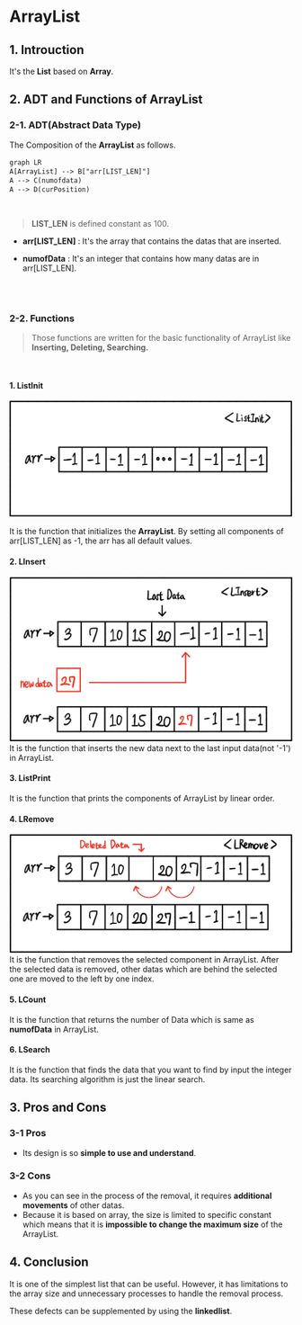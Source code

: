 # ArrayList

## 1. Introuction

It's the **List** based on **Array**.
<br/>

## 2. ADT and Functions of ArrayList

### 2-1. ADT(Abstract Data Type)

The Composition of the **ArrayList** as follows.

```mermaid
graph LR
A[ArrayList] --> B["arr[LIST_LEN]"]
A --> C(numofdata)
A --> D(curPosition)
```

<br/>

> **LIST_LEN** is defined constant as 100.

- **arr[LIST_LEN]** : It's the array that contains the datas that are inserted.
  <br/>

- **numofData** : It's an integer that contains how many datas are in arr[LIST_LEN].

<br/>
<br/>

### 2-2. Functions

> Those functions are written for the basic functionality of ArrayList like **Inserting, Deleting, Searching.**

<br/>

#### 1. ListInit

![ListInit](./image/ListInit.png)

It is the function that initializes the **ArrayList**. By setting all components of arr[LIST_LEN] as -1, the arr has all default values.
<br/>

#### 2. LInsert

![LInsert](./image/LInsert.png)
It is the function that inserts the new data next to the last input data(not '-1') in ArrayList.
<br/>

#### 3. ListPrint

It is the function that prints the components of ArrayList by linear order.
<br/>

#### 4. LRemove

![LRemove](./image/LRemove.png)
It is the function that removes the selected component in ArrayList. After the selected data is removed, other datas which are behind the selected one are moved to the left by one index.
<br/>

#### 5. LCount

It is the function that returns the number of Data which is same as **numofData** in ArrayList.
<br/>

#### 6. LSearch

It is the function that finds the data that you want to find by input the integer data. Its searching algorithm is just the linear search.

## 3. Pros and Cons

### 3-1 Pros

- Its design is so **simple to use and understand**.

### 3-2 Cons

- As you can see in the process of the removal, it requires **additional movements** of other datas.
- Because it is based on array, the size is limited to specific constant which means that it is **impossible to change the maximum size** of the ArrayList.

## 4. Conclusion

It is one of the simplest list that can be useful. However, it has limitations to the array size and unnecessary processes to handle the removal process.

These defects can be supplemented by using the **linkedlist**.
